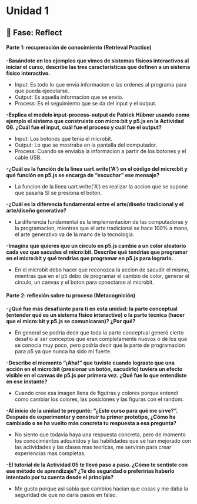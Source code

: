 # Unidad 1

## 🤔 Fase: Reflect

#### Parte 1: recuperación de conocimiento (Retrieval Practice)

**-Basándote en los ejemplos que vimos de sistemas físicos interactivos al iniciar el curso, describe las tres características que definen a un sistema físico interactivo.**
* Input: Es todo lo que envia informacion o las ordenes al programa para que pueda ejecutarse.
* Output: Es aquella informacion que se envio.
* Process: Es el seguimiento que se da del input y el output.

**-Explica el modelo input-process-output de Patrick Hübner usando como ejemplo el sistema que construiste con micro:bit y p5.js en la Actividad 06. ¿Cuál fue el input, cuál fue el proceso y cuál fue el output?**
* Input: Los botones que tenia el microbit.
* Output: Lo que se mostraba en la pantalla del computador.
* Process: Cuando se enviaba la informacion a partir de los botones y el cable USB.

**-¿Cuál es la función de la línea uart.write('A') en el código del micro:bit y qué función en p5.js se encarga de “escuchar” ese mensaje?**
* La funcion de la linea uart.write('A') es realizar la accion que se supone que pasaria SI se presiona el boton.

**-¿Cuál es la diferencia fundamental entre el arte/diseño tradicional y el arte/diseño generativo?**
* La diferencia fundamental es la implementacion de las computadoras y la programacion, mientras que el arte tradicional se hace 100% a mano, el arte generativo va de la mano de la tecnologia.

**-Imagina que quieres que un círculo en p5.js cambie a un color aleatorio cada vez que sacudes el micro:bit. Describe qué tendrías que programar en el micro:bit y qué tendrías que programar en p5.js para lograrlo.**
* En el microbit debo hacer que reconozca la accion de sacudir el mismo, mientras que en el p5 debo de programar el cambio de color, generar el circulo, un canvas y el boton para cpnectarse al microbit.

#### Parte 2: reflexión sobre tu proceso (Metacognición)

**-¿Qué fue más desafiante para ti en esta unidad: la parte conceptual (entender qué es un sistema físico interactivo) o la parte técnica (hacer que el micro:bit y p5.js se comunicaran)? ¿Por qué?**
* En general se podria decir que toda la parte conceptual generó cierto desafío al ser conceptos que eran completamente nuevos o de los que se conocía muy poco, pero podría decir que la parte de programacion para p5 ya que nunca ha sido mi fuerte.

**-Describe el momento “¡Aha!” que tuviste cuando lograste que una acción en el micro:bit (presionar un botón, sacudirlo) tuviera un efecto visible en el canvas de p5.js por primera vez. ¿Qué fue lo que entendiste en ese instante?**
* Cuando cree esa imagen llena de figutras y colores porque entendí como cambiar los colores, las posiciones y las figuras con el random.

**-Al inicio de la unidad te pregunté: “¿Este curso para qué me sirve?”. Después de experimentar y construir tu primer prototipo, ¿Cómo ha cambiado o se ha vuelto más concreta tu respuesta a esa pregunta?**
* No siento que todavia haya una respuesta concreta, pero de momento los conocimientos adquiridos y las habilidades que se han mejorado con las actividades y las clases mas teoricas, me serviran para crear experiencias mas completas.

**-El tutorial de la Actividad 05 te llevó paso a paso. ¿Cómo te sentiste con ese método de aprendizaje? ¿Te dio seguridad o preferirías haberlo intentado por tu cuenta desde el principio?**
* Me gusto porque asi sabia que cambios hacian que cosas y me daba la seguridad de que no daria pasos en falso.

